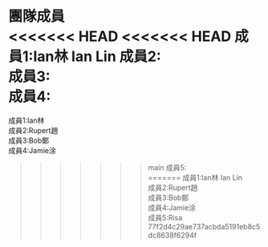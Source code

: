 **團隊成員**<br>
<<<<<<< HEAD
<<<<<<< HEAD
成員1:Ian林 Ian Lin
成員2:<br>
成員3:<br>
成員4:<br>
=======
成員1:Ian林<br>
成員2:Rupert趙<br>
成員3:Bob鄭<br>
成員4:Jamie涂<br>
>>>>>>> main
成員5:<br>
=======
成員1:Ian林 Ian Lin<br>
成員2:Rupert趙<br>
成員3:Bob鄭<br>
成員4:Jamie涂<br>
成員5:Risa<br>
>>>>>>> 77f2d4c29ae737acbda5191eb8c5dc8638f6294f
